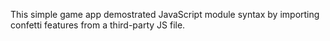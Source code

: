 This simple game app demostrated JavaScript module syntax by importing confetti features from a third-party JS file. 